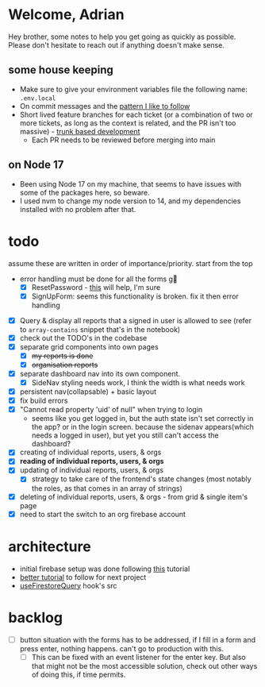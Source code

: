 # Welcome, Adrian
Hey brother, some notes to help you get going as quickly as possible. Please don't hesitate to reach out if anything doesn't make sense.

## some house keeping
- Make sure to give your environment variables file the following name: `.env.local` 
- On commit messages and the [pattern I like to follow](https://dev.to/bhekanik/supercharge-your-git-history-with-better-commit-messages-32fk)
- Short lived feature branches for each ticket (or a combination of two or more tickets, as long as the context is related, and the PR isn't too massive) - [trunk based development](https://trunkbaseddevelopment.com/)
  - Each PR needs to be reviewed before merging into main

## on Node 17 
- Been using Node 17 on my machine, that seems to have issues with some of the packages here, so beware.
- I used nvm to change my node version to 14, and my dependencies installed with no problem after that.

# todo
assume these are written in order of importance/priority. start from the top
- error handling must be done for all the forms g😬
  - [x] ResetPassword - [this](https://www.tabnine.com/code/javascript/functions/firebase/Promise/sendPasswordResetEmail) will help, I'm sure
  - [x] SignUpForm: seems this functionality is broken. fix it then error handling
- [x] Query & display all reports that a signed in user is allowed to see (refer to `array-contains` snippet that's in the notebook)
- [x] check out the TODO's in the codebase
- [x] separate grid components into own pages
  - [x] ~~my reports is done~~
  - [x] ~~organisation reports~~
- [x] separate dashboard nav into its own component.
  - [x] SideNav styling needs work, I think the width is what needs work
- [x] persistent nav(collapsable) + basic layout
- [x] fix build errors
- [x] "Cannot read property 'uid' of null" when trying to login
  - seems like you get logged in, but the auth state isn't set correctly in the app? or in the login screen. because the sidenav appears(which needs a logged in user), but yet you still can't access the dashboard?
- [x] creating of individual reports, users, & orgs
- [x] **reading of individual reports, users, & orgs**
- [x] updating of individual reports, users, & orgs
  - [x] strategy to take care of the frontend's state changes (most notably the roles, as that comes in an array of strings)
- [x] deleting of individual reports, users, & orgs - from grid & single item's page
- [x] need to start the switch to an org firebase account

# architecture
- initial firebase setup was done following [this](https://betterprogramming.pub/implement-user-authentication-with-next-js-and-firebase-fb9414adba08) tutorial
- [better tutorial](https://www.youtube.com/watch?v=awd_oYcmrRA) to follow for next project
- [useFirestoreQuery](https://usehooks.com/useFirestoreQuery/) hook's src

# backlog
- [ ] button situation with the forms has to be addressed, if I fill in a form and press enter, nothing happens. can't go to production with this.
  - [ ] This can be fixed with an event listener for the enter key. But also that might not be the most accessible solution, check out other ways of doing this, if time permits.
